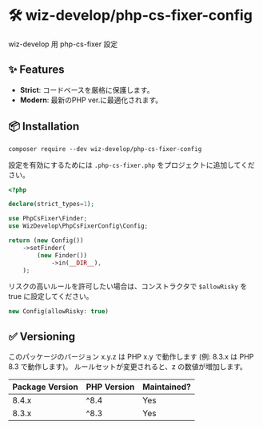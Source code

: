 # 🛠 wiz-develop/php-cs-fixer-config
wiz-develop 用 php-cs-fixer 設定

## ✨ Features
- **Strict**: コードベースを厳格に保護します。
- **Modern**: 最新のPHP ver.に最適化されます。

## 📦 Installation
```shell
composer require --dev wiz-develop/php-cs-fixer-config
```

設定を有効にするためには `.php-cs-fixer.php` をプロジェクトに追加してください。

```php
<?php

declare(strict_types=1);

use PhpCsFixer\Finder;
use WizDevelop\PhpCsFixerConfig\Config;

return (new Config())
    ->setFinder(
        (new Finder())
            ->in(__DIR__),
    );
```

リスクの高いルールを許可したい場合は、コンストラクタで `$allowRisky` を true に設定してください。

```php
new Config(allowRisky: true)
```

## ✅ Versioning
このパッケージのバージョン x.y.z は PHP x.y で動作します (例: 8.3.x は PHP 8.3 で動作します)。
ルールセットが変更されると、z の数値が増加します。

| Package Version | PHP Version | Maintained? |
|-----------------|-------------|-------------|
| 8.4.x           | ^8.4        | Yes         |
| 8.3.x           | ^8.3        | Yes         |

